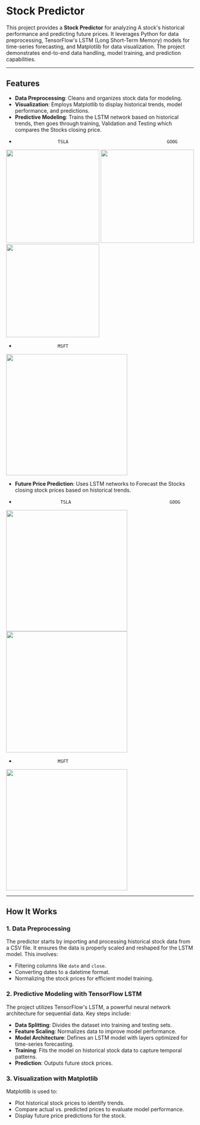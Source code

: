 # Stock Predictor

This project provides a **Stock Predictor** for analyzing A stock's historical performance and predicting future prices. It leverages Python for data preprocessing, TensorFlow's LSTM (Long Short-Term Memory) models for time-series forecasting, and Matplotlib for data visualization. The project demonstrates end-to-end data handling, model training, and prediction capabilities.


---

## Features

- **Data Preprocessing**: Cleans and organizes stock data for modeling.
- **Visualization**: Employs Matplotlib to display historical trends, model performance, and predictions.
- **Predictive Modeling**: Trains the LSTM network based on historical trends, then goes through training, Validation and Testing which compares the Stocks closing price.
-                     TSLA                                     GOOG
<img src="https://github.com/user-attachments/assets/fed42445-0708-4aab-a020-f789d66ffa83" width="250">
<img src="https://github.com/user-attachments/assets/eeb1e097-8c6d-4270-af96-b2212d1ccce6" width="250">
<img src="https://github.com/user-attachments/assets/8de741b8-e04b-4807-943e-0e6f1eb023d5" width="250">

-                     MSFT
<img src="https://github.com/user-attachments/assets/8de741b8-e04b-4807-943e-0e6f1eb023d5" width="325">

- **Future Price Prediction**: Uses LSTM networks to Forecast the Stocks closing stock prices based on historical trends.

-                      TSLA                                     GOOG
<img src="https://github.com/user-attachments/assets/ec022f06-bc1e-47ee-94ec-bc890df54967" width="325">
<img src="https://github.com/user-attachments/assets/c65772b5-cec1-4653-adca-4396bca0c858" width="325">

-                     MSFT
<img src="https://github.com/user-attachments/assets/dd351163-045b-44c6-ac13-1d1d3f71236e" width="325">


---

## How It Works

### 1. Data Preprocessing

The predictor starts by importing and processing historical stock data from a CSV file. It ensures the data is properly scaled and reshaped for the LSTM model. This involves:
- Filtering columns like `date` and `close`.
- Converting dates to a datetime format.
- Normalizing the stock prices for efficient model training.

### 2. Predictive Modeling with TensorFlow LSTM

The project utilizes TensorFlow's LSTM, a powerful neural network architecture for sequential data. Key steps include:
- **Data Splitting**: Divides the dataset into training and testing sets.
- **Feature Scaling**: Normalizes data to improve model performance.
- **Model Architecture**: Defines an LSTM model with layers optimized for time-series forecasting.
- **Training**: Fits the model on historical stock data to capture temporal patterns.
- **Prediction**: Outputs future stock prices.

### 3. Visualization with Matplotlib

Matplotlib is used to:
- Plot historical stock prices to identify trends.
- Compare actual vs. predicted prices to evaluate model performance.
- Display future price predictions for the stock.
